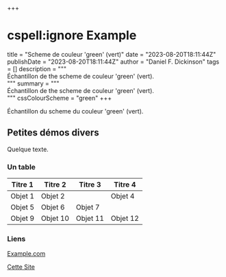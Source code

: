 +++
# cspell:ignore Example
title = "Scheme de couleur 'green' (vert)"
date = "2023-08-20T18:11:44Z"
publishDate = "2023-08-20T18:11:44Z"
author = "Daniel F. Dickinson"
tags = []
description = """\
Échantillon de the scheme de couleur 'green' (vert).\
"""
summary = """\
Échantillon de the scheme de couleur 'green' (vert).\
"""
cssColourScheme = "green"
+++

Échantillon du scheme du couleur 'green' (vert).

## Petites démos divers

Quelque texte.

### Un table

| Titre 1   | Titre 2   | Titre   3 | Titre   4 |
|-----------|-----------|-----------|-----------|
| Objet 1   | Objet 2   |           |  Objet 4  |
| Objet 5   | Objet 6   | Objet 7   |
| Objet 9   | Objet 10  | Objet 11  | Objet 12  |

### Liens

[Example.com](https://example.com/never-visited)

[Cette Site](/)
